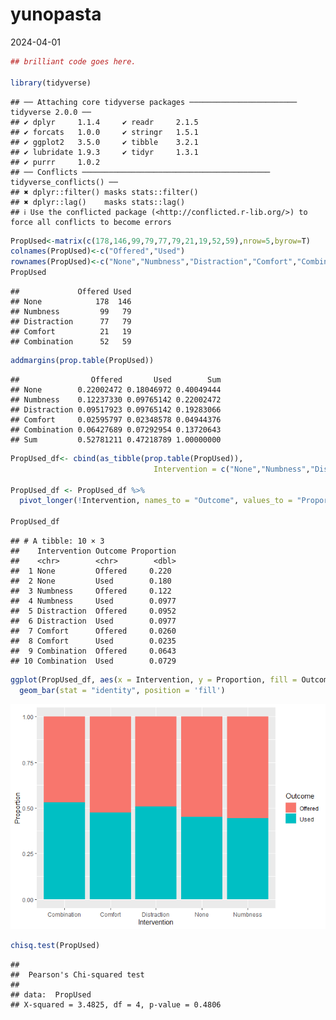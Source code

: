 yunopasta
================
2024-04-01

``` r
## brilliant code goes here.

library(tidyverse)
```

    ## ── Attaching core tidyverse packages ──────────────────────── tidyverse 2.0.0 ──
    ## ✔ dplyr     1.1.4     ✔ readr     2.1.5
    ## ✔ forcats   1.0.0     ✔ stringr   1.5.1
    ## ✔ ggplot2   3.5.0     ✔ tibble    3.2.1
    ## ✔ lubridate 1.9.3     ✔ tidyr     1.3.1
    ## ✔ purrr     1.0.2     
    ## ── Conflicts ────────────────────────────────────────── tidyverse_conflicts() ──
    ## ✖ dplyr::filter() masks stats::filter()
    ## ✖ dplyr::lag()    masks stats::lag()
    ## ℹ Use the conflicted package (<http://conflicted.r-lib.org/>) to force all conflicts to become errors

``` r
PropUsed<-matrix(c(178,146,99,79,77,79,21,19,52,59),nrow=5,byrow=T)
colnames(PropUsed)<-c("Offered","Used")
rownames(PropUsed)<-c("None","Numbness","Distraction","Comfort","Combination")
PropUsed
```

    ##             Offered Used
    ## None            178  146
    ## Numbness         99   79
    ## Distraction      77   79
    ## Comfort          21   19
    ## Combination      52   59

``` r
addmargins(prop.table(PropUsed))
```

    ##                Offered       Used        Sum
    ## None        0.22002472 0.18046972 0.40049444
    ## Numbness    0.12237330 0.09765142 0.22002472
    ## Distraction 0.09517923 0.09765142 0.19283066
    ## Comfort     0.02595797 0.02348578 0.04944376
    ## Combination 0.06427689 0.07292954 0.13720643
    ## Sum         0.52781211 0.47218789 1.00000000

``` r
PropUsed_df<- cbind(as_tibble(prop.table(PropUsed)), 
                                Intervention = c("None","Numbness","Distraction","Comfort","Combination"))

PropUsed_df <- PropUsed_df %>% 
  pivot_longer(!Intervention, names_to = "Outcome", values_to = "Proportion")

PropUsed_df
```

    ## # A tibble: 10 × 3
    ##    Intervention Outcome Proportion
    ##    <chr>        <chr>        <dbl>
    ##  1 None         Offered     0.220 
    ##  2 None         Used        0.180 
    ##  3 Numbness     Offered     0.122 
    ##  4 Numbness     Used        0.0977
    ##  5 Distraction  Offered     0.0952
    ##  6 Distraction  Used        0.0977
    ##  7 Comfort      Offered     0.0260
    ##  8 Comfort      Used        0.0235
    ##  9 Combination  Offered     0.0643
    ## 10 Combination  Used        0.0729

``` r
ggplot(PropUsed_df, aes(x = Intervention, y = Proportion, fill = Outcome)) +
  geom_bar(stat = "identity", position = 'fill')
```

![](yunopasta_files/figure-gfm/unnamed-chunk-1-1.png)<!-- -->

``` r
chisq.test(PropUsed)
```

    ## 
    ##  Pearson's Chi-squared test
    ## 
    ## data:  PropUsed
    ## X-squared = 3.4825, df = 4, p-value = 0.4806
